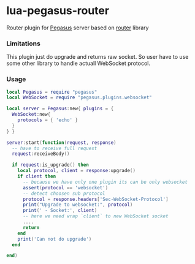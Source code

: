 # lua-pegasus-router
Router plugin for [Pegasus](http://evandrolg.github.io/pegasus.lua) server based on [router](https://github.com/APItools/router.lua) library

### Limitations

This plugin just do upgrade and returns raw socket. So user have to use
some other library to handle actuall WebSocket protocol.

### Usage

```Lua
local Pegasus = require "pegasus"
local WebSocket = require "pegasus.plugins.websocket"

local server = Pegasus:new{ plugins = { 
  WebSocket:new{
    protocols = { 'echo' }
  }
} }

server:start(function(request, response)
  -- have to receive full request
  request:receiveBody()

  if request:is_upgrade() then
    local protocol, client = response:upgrade()
    if client then
      -- because we have only one plugin its can be only websocket
      assert(protocol == 'websocket')
      -- detect choosen sub protocol
      protocol = response.headers['Sec-WebSocket-Protocol']
      print("Upgrade to websocket:", protocol)
      print(' - Socket:', client)
      -- here we need wrap `client` to new WebSocket socket
      ....
      return
    end
    print('Can not do upgrade')
  end

end)
```